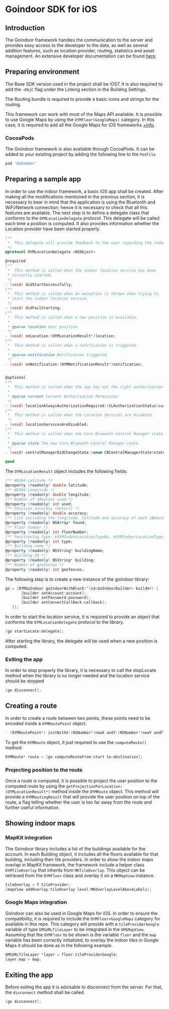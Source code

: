 # Goindoor SDK for iOS

## Introduction

The Goindoor framework handles the communication to the server and provides easy access to the developer to the data, as well as several addition features, such as location provider, routing, statistics and asset management.
An extensive developer documentation can be found [here](http://indoor-onyourmap.github.io/iOS-SDK/).


## Preparing environmentThe Base SDK version used in the project shall be iOS7. It is also required to add the `–ObjC` flag under the Linking section in the Building Settings.
The Routing bundle is required to provide a basic icons and strings for the routing.
This framework can work with most of the Maps API available. It is possible to use Google Maps by using the `OYMFloor(GoogleMaps)` category. In this case, it is required to add all the Google Maps for iOS frameworks [+info](https://developers.google.com/maps/documentation/ios/).### CocoaPodsThe Goindoor framework is also available through CocoaPods. It can be added to your existing project by adding the following line to the `Podfile````rubypod 'GoIndoor'```## Preparing a sample appIn order to use the indoor framework, a basic iOS app shall be created. After making all the modifications mentioned in the previous section, it is necessary to bear in mind that the application is using the Bluetooth and WiFi/Network connection; hence it is necessary to check that all this features are available.The next step is to define a delegate class that conforms to the `OYMLocationDelegate` protocol. This delegate will be called each time a position is computed. It also provides information whether the Location provider have been started properly.```objectivec/** *  This delegate will provide feedback to the user regarding the indoor location library. */@protocol OYMLocationDelegate <NSObject>@required/** *  This method is called when the indoor location service has been * correctly started. */- (void) didStartSuccessfully;/** *  This method is called when an exception is thrown when trying to * start the indoor location service. */- (void) didFailStarting;/** *  This method is called when a new position is available. * * @param location User position */- (void) onLocation:(OYMLocationResult*)location;/** *  This method is callen when a notification is triggered. * * @param notification Notification triggered */- (void) onNotification:(OYMNotificationResult*)notification;@optional/** *  This method is called when the app has not the right authorisation for the Location Services. * * @param current Current Authorisation Permission */- (void) locationAlwaysAuthorizationRequired:(CLAuthorizationStatus)current;/** *  This method is called when the Location Services are disabled. */- (void) locationServicesAreDisabled;/** *  This method is called when the Core Blueooth Central Manager state has changed. * * @param state The new Core Blueooth Central Manager state */- (void) centralManagerDidChangeState:(enum CBCentralManagerState)state;@end
```The `OYMLocationResult` object includes the following fields:```objectivec/** WGS84 Latitude */@property (readonly) double latitude;/** WGS84 Longitude */@property (readonly) double longitude;/** Number of iBeacons used */@property (readonly) int used;/** Position accuracy (meters) */@property (readonly) double accuracy;/** List including the longitude, latitude and accuracy of each iBeacon in sight */@property (readonly) NSArray* found;/** Floor number */@property (readonly) int floorNumber;/** Positioning type: kOYMIndoorLocationTypeNo, kOYMIndoorLocationTypeIbeacon, kOYMIndoorLocationTypeGps */@property (readonly) int type;/** Building name */@property (readonly) NSString* buildingName;/** Building ID */@property (readonly) NSString* building;/** Number of geofences */@property (readonly) int geofences;```
The following step is to create a new instance of the goindoor library:```objectivecgo = [OYMGoIndoor goIndoorWithBlock:^(id<GoIndoorBuilder> builder) {       [builder setAccount:account];       [builder setPassword:password];       [builder setConnectCallBack:callback];   }];```
In order to start the location service, it is required to provide an object that conforms the `OYMLocationDelegate` protocol to the library.```objectivec[go startLocate:delegate];```
After starting the library, the delegate will be used when a new position is computed.### Exiting the appIn order to stop properly the library, it is necessary to call the stopLocate method when the library is no longer needed and the location service should be stopped```objectivec[go disconnect];```

## Creating a routeIn order to create a route between two points, these points need to be encoded inside a `OYMRoutePoint` object.```objectivec- (OYMRoutePoint*) initWithX:(NSNumber*)newX andY:(NSNumber*)newY andFloornumber:(NSNumber*)fn andBuildingId:(NSString*)bId;```To get the `OYMRoute` object, it just required to use the `computeRoute()` method:```objectivecOYMRoute* route = [go computeRouteFrom:start to:destination];```### Projecting position to the routeOnce a route is computed, it is possible to project the user position to the computed route by using the `getProjectionForLocation:(OYMLocationResult*)` method inside the `OYMRoute` object. This method will provide a `OYMRoutingResult` that will provide the user position on top of the route, a flag telling whether the user is too far away from the route and further useful information.## Showing indoor maps### MapKit integrationThe Goindoor library includes a list of the buildings available for the account. In each Building object, it includes all the floors available for that building, including their tile providers. In order to show the indoor maps overlap in MapKit framework, the framework include a helper class `OYMTileOverlay` that inherits from `MKTileOverlay`. This object can be retrieved from the `OYMFloor` class and overlay it on a `MKMapView` instance.```objectivectileOverlay = f.tileProvider;[mapView addOverlay:tileOverlay level:MKOverlayLevelAboveLabels];```
### Google Maps integrationGoindoor can also be used in Google Maps for iOS. In order to ensure the compatibility, it is required to include the `OYMFloor+GoogleMaps` category for available in this repo. This category will provide with a `tileProviderGoogle` variable of type `GMSURLTileLayer` to be integrated in the `GMSMapView`.Assuming that the `OYMFloor` to be shown is the variable `floor` and the `map` variable has been correctly initialized, to overlay the indoor tiles in Google Maps it should be done as in the following example.```objectivecGMSURLTileLayer *layer = floor.tileProviderGoogle;layer.map = map;```## Exiting the appBefore exiting the app it is advisable to disconnect from the server. For that, the `disconnect` method shall be called.```objectivec[go disconnect];
```